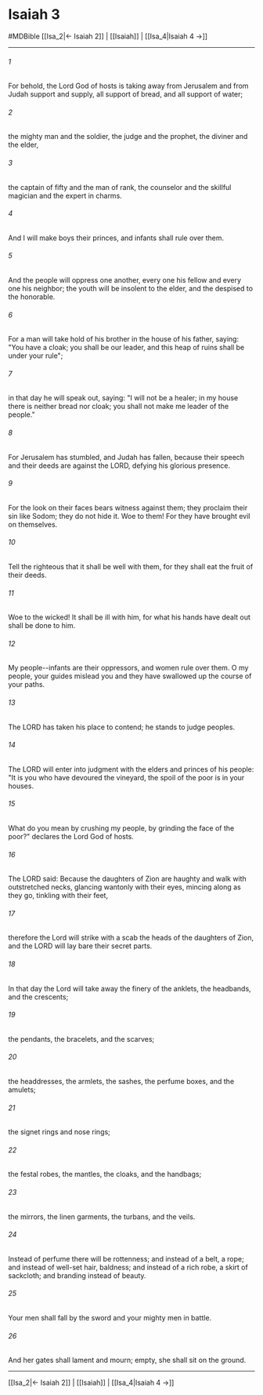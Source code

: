 # Isaiah 3
#MDBible
[[Isa_2|← Isaiah 2]] | [[Isaiah]] | [[Isa_4|Isaiah 4 →]]

***

###### 1 
For behold, the Lord God of hosts is taking away from Jerusalem and from Judah support and supply, all support of bread, and all support of water; 

###### 2 
the mighty man and the soldier, the judge and the prophet, the diviner and the elder, 

###### 3 
the captain of fifty and the man of rank, the counselor and the skillful magician and the expert in charms. 

###### 4 
And I will make boys their princes, and infants shall rule over them. 

###### 5 
And the people will oppress one another, every one his fellow and every one his neighbor; the youth will be insolent to the elder, and the despised to the honorable. 

###### 6 
For a man will take hold of his brother in the house of his father, saying: "You have a cloak; you shall be our leader, and this heap of ruins shall be under your rule"; 

###### 7 
in that day he will speak out, saying: "I will not be a healer; in my house there is neither bread nor cloak; you shall not make me leader of the people." 

###### 8 
For Jerusalem has stumbled, and Judah has fallen, because their speech and their deeds are against the LORD, defying his glorious presence. 

###### 9 
For the look on their faces bears witness against them; they proclaim their sin like Sodom; they do not hide it. Woe to them! For they have brought evil on themselves. 

###### 10 
Tell the righteous that it shall be well with them, for they shall eat the fruit of their deeds. 

###### 11 
Woe to the wicked! It shall be ill with him, for what his hands have dealt out shall be done to him. 

###### 12 
My people--infants are their oppressors, and women rule over them. O my people, your guides mislead you and they have swallowed up the course of your paths. 

###### 13 
The LORD has taken his place to contend; he stands to judge peoples. 

###### 14 
The LORD will enter into judgment with the elders and princes of his people: "It is you who have devoured the vineyard, the spoil of the poor is in your houses. 

###### 15 
What do you mean by crushing my people, by grinding the face of the poor?" declares the Lord God of hosts. 

###### 16 
The LORD said: Because the daughters of Zion are haughty and walk with outstretched necks, glancing wantonly with their eyes, mincing along as they go, tinkling with their feet, 

###### 17 
therefore the Lord will strike with a scab the heads of the daughters of Zion, and the LORD will lay bare their secret parts. 

###### 18 
In that day the Lord will take away the finery of the anklets, the headbands, and the crescents; 

###### 19 
the pendants, the bracelets, and the scarves; 

###### 20 
the headdresses, the armlets, the sashes, the perfume boxes, and the amulets; 

###### 21 
the signet rings and nose rings; 

###### 22 
the festal robes, the mantles, the cloaks, and the handbags; 

###### 23 
the mirrors, the linen garments, the turbans, and the veils. 

###### 24 
Instead of perfume there will be rottenness; and instead of a belt, a rope; and instead of well-set hair, baldness; and instead of a rich robe, a skirt of sackcloth; and branding instead of beauty. 

###### 25 
Your men shall fall by the sword and your mighty men in battle. 

###### 26 
And her gates shall lament and mourn; empty, she shall sit on the ground. 

***

[[Isa_2|← Isaiah 2]] | [[Isaiah]] | [[Isa_4|Isaiah 4 →]]
